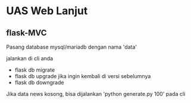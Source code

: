 # UAS Web Lanjut

## flask-MVC

Pasang database mysql/mariadb dengan nama 'data' 

jalankan di cli anda
- flask db migrate
- flask db upgrade
jika ingin kembali di versi sebelumnya
- flask db downgrade

Jika data news kosong, bisa dijalankan 'python generate.py 100' pada cli
